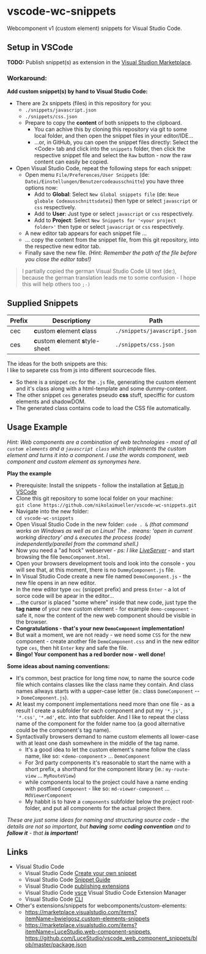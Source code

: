 # vscode-wc-snippets

Webcomponent v1 (custom element) snippets for Visual Studio Code.

## Setup in VSCode

__TODO:__ Publish snippet(s) as extension in the [Visual Studion Marketplace](https://marketplace.visualstudio.com/VSCode).

### Workaround:

__Add custom snippet(s) by hand to Visual Studio Code:__

* There are 2x snippets (files) in this repository for you:
    + ``./snippets/javascript.json``
    + ``./snippets/css.json``
    + Prepare to copy the __content__ of both snippets to the clipboard.
        - You can achive this by cloning this repository via git to some local folder, and then open the snippet files in your editor/IDE...
        - ...or, in GitHub, you can open the snippet files directly: Select the \<Code\> tab and click into the ``snippets`` folder, then click the respective snippet file and select the ``Raw`` button - now the raw content can easily be copied.
* Open Visual Studio Code, repeat the following steps for each snippet:
    + Open menu ``File/Preferences/User Snippets`` (de: ``Datei/Einstellungen/Benutzercodeausschnitte``)  you have three options now: 
        - Add to __Global__: Select ``New Global snippets file`` (de: ``Neue globale Codeausschnittsdatei``) then type or select ``javascript`` or ``css`` respectively.
        - Add to __User__: Just type or select ``javascript`` or ``css`` respectively.
        - Add to __Project__: Select ``New Snippets for '<your project folder>'`` then type or select ``javascript`` or ``css`` respectively.
    + A new editor tab appears for each snippet file ...
    + ... copy the content from the snippet file, from this git repository, into the respective new editor tab.
    + Finally save the new file. *(Hint: Remember the path of the file before you close the editor tabs!)*

> I partially copied the german Visual Studio Code UI text (de:), because the german translation leads me to some confusion - I hope this will help others too ``;-)``

## Supplied Snippets

| Prefix | Descriptiony | Path |
| --- | --- | --- |
| cec | <b>c</b>ustom <b>e</b>lement <b>c</b>lass | ``./snippets/javascript.json`` |
| ces | <b>c</b>ustom <b>e</b>lement <b>s</b>tyle-sheet | ``./snippets/css.json`` |

The ideas for the both snippets are this:  
I like to separete css from js into different sourcecode files.

* So there is a snippet ``cec`` for the ``.js`` file, generating the custom element and it's class along with a html-template and some dummy-content.  
* The other snippet ``ces`` generates pseudo __css__ stuff, speciffic for custom elements and shadowDOM.
* The generated class contains code to load the CSS file automatically.

## Usage Example

*Hint: Web components are a combination of web technologies - most of all `custom elements` and a `javascript class` which implements the custom element and turns it into a component. I use the words component, web component and custom element as synonymes here.*

__Play the example__

* Prerequisite: Install the snippets - follow the installation at [Setup in VSCode](#Setup-in-VSCode)
* Clone this git repository to some local folder on your machine:  
`git clone https://github.com/nikolaimueller/vscode-wc-snippets.git`
* Navigate into the new folder:  
`cd vscode-wc-snippets`
* Open Visual Studio Code in the new folder: `code . &`  *(that command works on Windows as well as on Linux! The `.` means: 'open in current working directory' and `&` executes the process (code) independently/parellel from the command shell.)*
* Now you need a "ad hock" webserver - *ps: I like [LiveServer](https://marketplace.visualstudio.com/items?itemName=ritwickdey.LiveServer)* - and start browsing the file `DemoComponent.html`.
* Open your browsers development tools and look into the console - you will see that, at this moment, there is no `DummyComponent.js` file.
* In Visual Studio Code create a new file named `DemoComponent.js` - the new file opens in an new editor.
* In the new editor type `cec` (snippet prefix) and press `Enter` - a lot of sorce code will be apear in the editor...
* ...the cursor is placed "some where" inside that new code, just type the __tag name__ of your new custom element - for example `demo-component` - safe it, now the content of the new web component should be visible in the browser.
* __Congratulations - that's your new `DemoComponent` implementation!__
* But wait a moment, we are not ready - we need some `CSS` for the new component - create another file `DemoComponent.css` and in the new editor type `ces`, then hit `Enter` key and safe the file.
* __Bingo! Your component has a red border now - well done!__

__Some ideas about naming conventions:__

* It's common, best practice for long time now, to name the source code file which contains classes like the class name they contain. And class names allways starts with a upper-case letter (ie.: class `DomeComponent` --> `DomeComponent.js`).
* At least my component implementations need more than one file - as a result I create a subfolder for each component and put my `'*.js'`, `'*.css'`, `'*.md'`, etc. into that subfolder. And I like to repeat the class name of the component for the folder name too (a good alternative could be the component's tag name).
* Syntactivally browsers demand to name custom elements all lower-case with at least one dash somewhere in the middle of the tag name.
    + It's a good idea to let the custom element's name follow the class name, like so: &lt;`demo-component`&gt; ... `DemoComponent`
    + For 3rd party components it's reasonable to start the name with a short prefix, a shorthand for the component library (ie.: `my-route-view` ... `MyRouteView`)
    + while components local to the project could have a name ending with postfixed `Component` - like so: ``md-viewer-component`` ... ``MdViewerComponent``
    + My habbit is to have a `components` subfolder below the project root-folder, and put all components for the actual project there.

*These are just some ideas for naming and structuring source code - the details are not so important, but __having__ some __coding convention__ and to __follow it__ - that __is important!__*

## Links

* Visual Studio Code
  + Visual Studio Code [Create your own snippet](https://code.visualstudio.com/docs/editor/userdefinedsnippets)
  + Visual Studio Code [Snippet Guide](https://code.visualstudio.com/api/language-extensions/snippet-guide)
  + Visual Studio Code [publishing extensions](https://code.visualstudio.com/api/working-with-extensions/publishing-extension)
  + Visual Studio Code [vsce](https://github.com/microsoft/vscode-vsce) Visual Studio Code Extension Manager
  + Visual Studio Code [CLI](https://code.visualstudio.com/docs/editor/command-line)
* Other's extensions/snippets for webcomponents/custom-elements:
  + https://marketplace.visualstudio.com/items?itemName=bwielgosz.custom-elements-snippets
  + https://marketplace.visualstudio.com/items?itemName=LuceStudio.web-component-snippets, https://github.com/LuceStudio/vscode_web_component_snippets/blob/master/package.json
